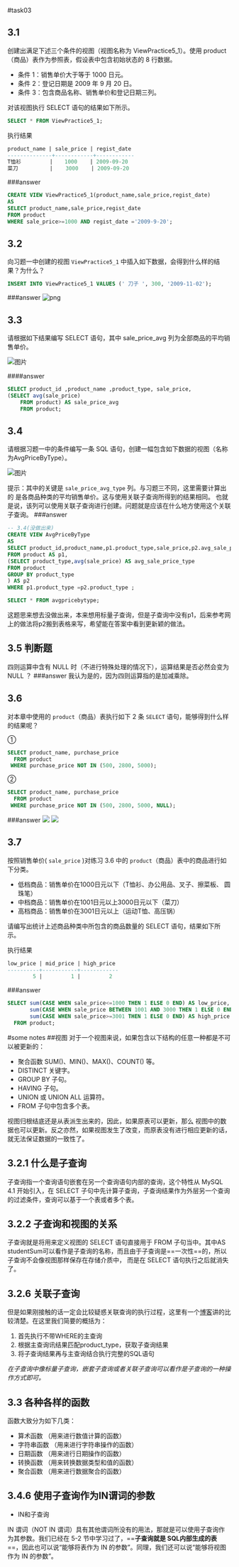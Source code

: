 #task03
## 3.1

创建出满足下述三个条件的视图（视图名称为 ViewPractice5_1）。使用 product（商品）表作为参照表，假设表中包含初始状态的 8 行数据。

* 条件 1：销售单价大于等于 1000 日元。
* 条件 2：登记日期是 2009 年 9 月 20 日。
* 条件 3：包含商品名称、销售单价和登记日期三列。

对该视图执行 SELECT 语句的结果如下所示。

```sql
SELECT * FROM ViewPractice5_1;
```
执行结果

```sql
product_name | sale_price | regist_date
--------------+------------+------------
T恤衫         | 　 1000    | 2009-09-20
菜刀          |    3000    | 2009-09-20
```

###answer
```sql
CREATE VIEW ViewPractice5_1(product_name,sale_price,regist_date)
AS
SELECT product_name,sale_price,regist_date
FROM product
WHERE sale_price>=1000 AND regist_date ='2009-9-20';
```

## 3.2

向习题一中创建的视图 `ViewPractice5_1` 中插入如下数据，会得到什么样的结果？为什么？

```sql
INSERT INTO ViewPractice5_1 VALUES (' 刀子 ', 300, '2009-11-02');
```

###answer
![png](3.2.PNG)

## 3.3

请根据如下结果编写 SELECT 语句，其中 sale_price_avg 列为全部商品的平均销售单价。

![图片](../wonderful-sql-main/img/ch03/ch03.10-1-sale_price_avg.png)

####answer
```sql
SELECT product_id ,product_name ,product_type, sale_price,
(SELECT avg(sale_price)
	FROM product) AS sale_price_avg
	FROM product;
```


## 3.4

请根据习题一中的条件编写一条 SQL 语句，创建一幅包含如下数据的视图（名称为AvgPriceByType）。

![图片](./img/ch03/ch03.10-2-sale_price_avg_type.png)

提示：其中的关键是 `sale_price_avg_type` 列。与习题三不同，这里需要计算出的 是各商品种类的平均销售单价。这与使用关联子查询所得到的结果相同。 也就是说，该列可以使用关联子查询进行创建。问题就是应该在什么地方使用这个关联子查询。
###answer
```sql
-- 3.4(没做出来)
CREATE VIEW AvgPriceByType
AS 
SELECT product_id,product_name,p1.product_type,sale_price,p2.avg_sale_price_type
FROM product AS p1,
(SELECT product_type,avg(sale_price) AS avg_sale_price_type
FROM product 
GROUP BY product_type
) AS p2
WHERE p1.product_type =p2.product_type ;

SELECT * FROM avgpricebytype;
```
这题思来想去没做出来，本来想用标量子查询，但是子查询中没有p1，后来参考网上的做法将p2搬到表格来写，希望能在答案中看到更新颖的做法。
## 3.5 判断题

四则运算中含有 NULL 时（不进行特殊处理的情况下），运算结果是否必然会变为NULL ？
###answer
我认为是的，因为四则运算指的是加减乘除。

## 3.6

对本章中使用的 `product`（商品）表执行如下 2 条 `SELECT` 语句，能够得到什么样的结果呢？

①

```sql
SELECT product_name, purchase_price
  FROM product
 WHERE purchase_price NOT IN (500, 2800, 5000);
```
②
```sql
SELECT product_name, purchase_price
  FROM product
 WHERE purchase_price NOT IN (500, 2800, 5000, NULL);
```
###answer
![](3.6.1.PNG)
![](3.6.2.png)

## 3.7

按照销售单价( `sale_price` )对练习 3.6 中的 `product`（商品）表中的商品进行如下分类。

* 低档商品：销售单价在1000日元以下（T恤衫、办公用品、叉子、擦菜板、 圆珠笔）
* 中档商品：销售单价在1001日元以上3000日元以下（菜刀）
* 高档商品：销售单价在3001日元以上（运动T恤、高压锅）

请编写出统计上述商品种类中所包含的商品数量的 SELECT 语句，结果如下所示。

执行结果

```sql
low_price | mid_price | high_price
----------+-----------+------------
        5 |         1 |         2
```

###answer
```sql
SELECT sum(CASE WHEN sale_price<=1000 THEN 1 ELSE 0 END) AS low_price,
	   sum(CASE WHEN sale_price BETWEEN 1001 AND 3000 THEN 1 ELSE 0 END)AS mid_price,
	   sum(CASE WHEN sale_price>=3001 THEN 1 ELSE 0 END) AS high_price
  FROM product;
```

#some notes
##视图
对于一个视图来说，如果包含以下结构的任意一种都是不可以被更新的：

* 聚合函数 SUM()、MIN()、MAX()、COUNT() 等。
* DISTINCT 关键字。
* GROUP BY 子句。
* HAVING 子句。
* UNION 或 UNION ALL 运算符。
* FROM 子句中包含多个表。

视图归根结底还是从表派生出来的，因此，如果原表可以更新，那么 视图中的数据也可以更新。反之亦然，如果视图发生了改变，而原表没有进行相应更新的话，就无法保证数据的一致性了。
## 3.2.1 什么是子查询

子查询指一个查询语句嵌套在另一个查询语句内部的查询，这个特性从 MySQL 4.1 开始引入，在 SELECT 子句中先计算子查询，子查询结果作为外层另一个查询的过滤条件，查询可以基于一个表或者多个表。

## 3.2.2 子查询和视图的关系

子查询就是将用来定义视图的 SELECT 语句直接用于 FROM 子句当中。其中AS studentSum可以看作是子查询的名称，而且由于子查询是==一次性==的，所以子查询不会像视图那样保存在存储介质中， 而是在 SELECT 语句执行之后就消失了。

## 3.2.6 关联子查询
但是如果刚接触的话一定会比较疑惑关联查询的执行过程，这里有一个[博客](https://zhuanlan.zhihu.com/p/41844742)讲的比较清楚。在这里我们简要的概括为：

1. 首先执行不带WHERE的主查询
2. 根据主查询讯结果匹配product_type，获取子查询结果
3. 将子查询结果再与主查询结合执行完整的SQL语句

*在子查询中像标量子查询，嵌套子查询或者关联子查询可以看作是子查询的一种操作方式即可。*

## 3.3 各种各样的函数


函数大致分为如下几类：

* 算术函数    （用来进行数值计算的函数）
* 字符串函数 （用来进行字符串操作的函数）
* 日期函数     （用来进行日期操作的函数）
* 转换函数     （用来转换数据类型和值的函数）
* 聚合函数     （用来进行数据聚合的函数）

## 3.4.6 使用子查询作为IN谓词的参数

* IN和子查询

IN 谓词（NOT IN 谓词）具有其他谓词所没有的用法，那就是可以使用子查询作为其参数。我们已经在 5-2 节中学习过了，==__子查询就是 SQL内部生成的表__==，因此也可以说“能够将表作为 IN 的参数”。同理，我们还可以说“能够将视图作为 IN 的参数”。